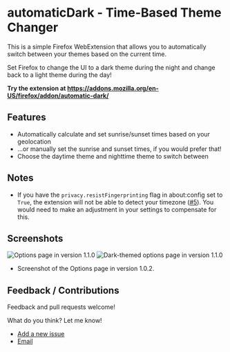 # automaticDark - Time-Based Theme Changer
This is a simple Firefox WebExtension that allows you to automatically switch between your themes based on the current time.

Set Firefox to change the UI to a dark theme during the night and change back to a light theme during the day!

**Try the extension at https://addons.mozilla.org/en-US/firefox/addon/automatic-dark/**

## Features
- Automatically calculate and set sunrise/sunset times based on your geolocation
- ...or manually set the sunrise and sunset times, if you would prefer that!
- Choose the daytime theme and nighttime theme to switch between

## Notes
- If you have the `privacy.resistFingerprinting` flag in about:config set to `True`, the extension will not be able to detect your timezone ([#5][issue5]). You would need to make an adjustment in your settings to compensate for this.

## Screenshots
![Options page in version 1.1.0](https://raw.githubusercontent.com/skhzhang/time-based-themes/assets/automaticdark-options-1.1.0-1.png)
![Dark-themed options page in version 1.1.0](https://raw.githubusercontent.com/skhzhang/time-based-themes/assets/automaticdark-options-1.1.0-2.png)
- Screenshot of the Options page in version 1.0.2.

## Feedback / Contributions
Feedback and pull requests welcome! 

What do you think? Let me know!
- [Add a new issue](https://github.com/skhzhang/time-based-themes/issues/new)
- [Email](mailto:simonkhzhang@gmail.com)

[issue5]: https://github.com/skhzhang/time-based-themes/issues/5
